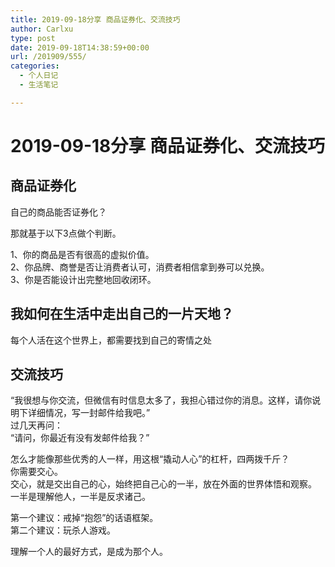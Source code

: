 ```yaml
---
title: 2019-09-18分享 商品证券化、交流技巧
author: Carlxu
type: post
date: 2019-09-18T14:38:59+00:00
url: /201909/555/
categories:
  - 个人日记
  - 生活笔记

---
```

# 2019-09-18分享 商品证券化、交流技巧

## 商品证券化

自己的商品能否证券化？

那就基于以下3点做个判断。

1、你的商品是否有很高的虚拟价值。  
2、你品牌、商誉是否让消费者认可，消费者相信拿到券可以兑换。  
3、你是否能设计出完整地回收闭环。

## 我如何在生活中走出自己的一片天地？

每个人活在这个世界上，都需要找到自己的寄情之处

## 交流技巧

“我很想与你交流，但微信有时信息太多了，我担心错过你的消息。这样，请你说明下详细情况，写一封邮件给我吧。”  
过几天再问：  
“请问，你最近有没有发邮件给我？”

怎么才能像那些优秀的人一样，用这根“撬动人心”的杠杆，四两拨千斤？  
你需要交心。  
交心，就是交出自己的心，始终把自己心的一半，放在外面的世界体悟和观察。  
一半是理解他人，一半是反求诸己。

第一个建议：戒掉“抱怨”的话语框架。  
第二个建议：玩杀人游戏。

理解一个人的最好方式，是成为那个人。